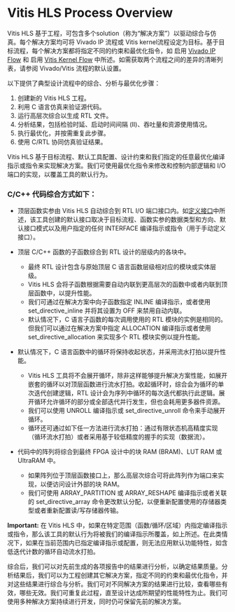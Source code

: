 
# Vitis HLS Process Overview
Vitis HLS 基于工程，可包含多个solution（称为“解决方案”）以驱动综合与仿真。每个解决方案均可将 Vivado IP 流程或 Vitis kernel流程设定为目标。基于目标流程，每个解决方案都将指定不同的约束和最优化指令，如 启用 [Vivado IP Flow](https://docs.xilinx.com/r/en-US/ug1399-vitis-hls/Interfaces-for-Vivado-IP-Flow) 和 启用 [Vitis Kernel Flow](https://docs.xilinx.com/r/en-US/ug1399-vitis-hls/Interfaces-for-Vitis-Kernel-Flow) 中所述。如需获取两个流程之间的差异的清晰列表，请参阅 Vivado/Vitis 流程的默认设置。

以下提供了典型设计流程中的综合、分析与最优化步骤：

1. 创建新的 Vitis HLS 工程。
1. 利用 C 语言仿真来验证源代码。
1. 运行高层次综合以生成 RTL 文件。
1. 分析结果，包括检验时延、启动时间间隔 (II)、吞吐量和资源使用情况。
1. 执行最优化，并按需重复此步骤。
1. 使用 C/RTL 协同仿真验证结果。

Vitis HLS 基于目标流程、默认工具配置、设计约束和我们指定的任意最优化编译指示或指令来实现解决方案。我们可使用最优化指令来修改和控制内部逻辑和 I/O 端口的实现，以覆盖工具的默认行为。

### C/C++ 代码综合方式如下：

- 顶层函数实参由 Vitis HLS 自动综合到 RTL I/O 端口接口内。如[定义接口](https://docs.xilinx.com/r/en-US/ug1399-vitis-hls/Defining-Interfaces)中所述，该工具创建的默认接口取决于目标流程、函数实参的数据类型和方向、默认接口模式以及用户指定的任何 INTERFACE 编译指示或指令（用于手动定义接口）。

- 顶层 C/C++ 函数的子函数综合到 RTL 设计的层级内的各块中。
    - 最终 RTL 设计包含与原始顶层 C 语言函数层级相对应的模块或实体层级。
    - Vitis HLS 会将子函数根据需要自动内联到更高层次的函数中或者内联到顶层函数中，以提升性能。
    - 我们可通过在解决方案中向子函数指定 INLINE 编译指示，或者使用 set_directive_inline 并将其设置为 OFF 来禁用自动内联。
    - 默认情况下，C 语言子函数的每次调用使用的 RTL 模块的实例是相同的。但我们可以通过在解决方案中指定 ALLOCATION 编译指示或者使用 set_directive_allocation 来实现多个 RTL 模块实例以提升性能。
- 默认情况下，C 语言函数中的循环将保持收起状态，并采用流水打拍以提升性能。
    - Vitis HLS 工具将不会展开循环，除非这样能够提升解决方案性能，如展开嵌套的循环以对顶层函数进行流水打拍。收起循环时，综合会为循环的单次迭代创建逻辑，RTL 设计会为序列中循环的每次迭代都执行此逻辑。展开循环允许循环的部分或全部迭代并行发生，但也会耗用更多器件资源。
    - 我们可以使用 UNROLL 编译指示或 set_directive_unroll 命令来手动展开循环。
    - 循环还可通过如下任一方法进行流水打拍：通过有限状态机高精度实现（循环流水打拍）或者采用基于较低精度的握手的实现（数据流）。
- 代码中的阵列将综合到最终 FPGA 设计中的块 RAM (BRAM)、LUT RAM 或 UltraRAM 中。
    - 如果阵列位于顶层函数接口上，那么高层次综合可将此阵列作为端口来实现，以便访问设计外部的块 RAM。
    - 我们可使用 ARRAY_PARTITION 或 ARRAY_RESHAPE 编译指示或者关联的 set_directive_array 命令更改默认分配，以便重新配置使用的存储器类型或者重新配置读/写存储器传输。
 
 **Important:** 在 Vitis HLS 中，如果在特定范围（函数/循环/区域）内指定编译指示或指令，那么该工具的默认行为将被我们的编译指示所覆盖，如上所述。在此类情况下，如果在当前范围内已指定编译指示或配置，则无法应用默认功能特性，如含低迭代计数的循环自动流水打拍。

综合后，我们可以对先前生成的各项报告中的结果进行分析，以确定结果质量。分析结果后，我们可以为工程创建其它解决方案，指定不同的约束和最优化指令，并对这些结果进行综合与分析。我们可对不同解决方案的结果进行比较，查看哪些有效，哪些无效。我们可重复此过程，直至设计达成所期望的性能特性为止。我们可使用多种解决方案持续进行开发，同时仍可保留先前的解决方案。